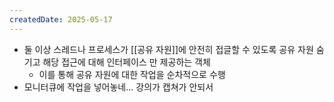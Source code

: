 ```yaml
---
createdDate: 2025-05-17
---
```

- 둘 이상 스레드나 프로세스가 [[공유 자원]]에 안전히 접글할 수 있도록 공유 자원 숨기고 해당 접근에 대해 인터페이스 만 제공하는 객체
	- 이를 통해 공유 자원에 대한 작업을 순차적으로 수행
- 모니터큐에 작업을 넣어놓네... 강의가 캡쳐가 안되서